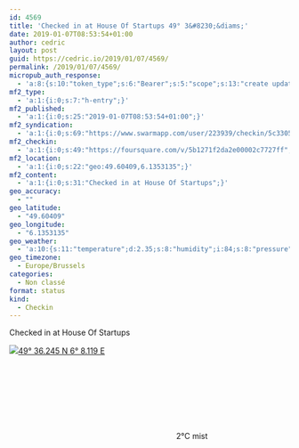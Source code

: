 ```yaml
---
id: 4569
title: 'Checked in at House Of Startups 49° 3&#8230;&diams;'
date: 2019-01-07T08:53:54+01:00
author: cedric
layout: post
guid: https://cedric.io/2019/01/07/4569/
permalink: /2019/01/07/4569/
micropub_auth_response:
  - 'a:8:{s:10:"token_type";s:6:"Bearer";s:5:"scope";s:13:"create update";s:2:"me";s:18:"https://cedric.io/";s:9:"issued_by";s:45:"https://cedric.io/wp-json/indieauth/1.0/token";s:9:"client_id";s:27:"https://ownyourswarm.p3k.io";s:9:"issued_at";i:1542614471;s:4:"user";i:1;s:13:"last_accessed";i:1546847652;}'
mf2_type:
  - 'a:1:{i:0;s:7:"h-entry";}'
mf2_published:
  - 'a:1:{i:0;s:25:"2019-01-07T08:53:54+01:00";}'
mf2_syndication:
  - 'a:1:{i:0;s:69:"https://www.swarmapp.com/user/223939/checkin/5c3305923fffb40025af9d98";}'
mf2_checkin:
  - 'a:1:{i:0;s:49:"https://foursquare.com/v/5b1271f2da2e00002c7727ff";}'
mf2_location:
  - 'a:1:{i:0;s:22:"geo:49.60409,6.1353135";}'
mf2_content:
  - 'a:1:{i:0;s:31:"Checked in at House Of Startups";}'
geo_accuracy:
  - ""
geo_latitude:
  - "49.60409"
geo_longitude:
  - "6.1353135"
geo_weather:
  - 'a:10:{s:11:"temperature";d:2.35;s:8:"humidity";i:84;s:8:"pressure";i:1033;s:10:"cloudiness";i:75;s:4:"wind";a:2:{s:5:"speed";i:1;s:6:"degree";b:0;}s:7:"summary";s:4:"mist";s:4:"icon";s:10:"wi-showers";s:10:"visibility";i:3000;s:7:"sunrise";s:25:"2019-01-07T08:30:51+01:00";s:6:"sunset";s:25:"2019-01-07T16:52:22+01:00";}'
geo_timezone:
  - Europe/Brussels
categories:
  - Non classé
format: status
kind:
  - Checkin
---
```

Checked in at House Of Startups

<p class="sloc-display">
  <img class="icon-location" aria-label="Location: " aria-hidden="true" src="https://cedric.io/wp-content/plugins/simple-location/location.svg" /><span class="p-location"><data class="p-latitude" value="49.604090"></data><data class="p-longitude" value="6.135313"></data><a href="https://www.openstreetmap.org/?mlat=49.60409&mlon=6.1353135#map=13/49.60409/6.1353135">49° 36.245 N 6° 8.119 E</a></span><br /><span aria-label="mist" title="mist" ><svg class="svg-icon svg-wi-showers" aria-hidden="true"><use xlink:href="https://cedric.io/wp-content/plugins/simple-location/weather-icons.svg#wi-showers"></use></svg></span><span class="p-temperature">2&deg;C</span>&nbsp;mist
</p>
